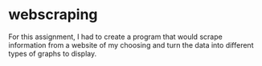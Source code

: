 # webscraping
For this assignment, I had to create a program that would scrape information 
from a website of my choosing and turn the data into different types of graphs to display. 
